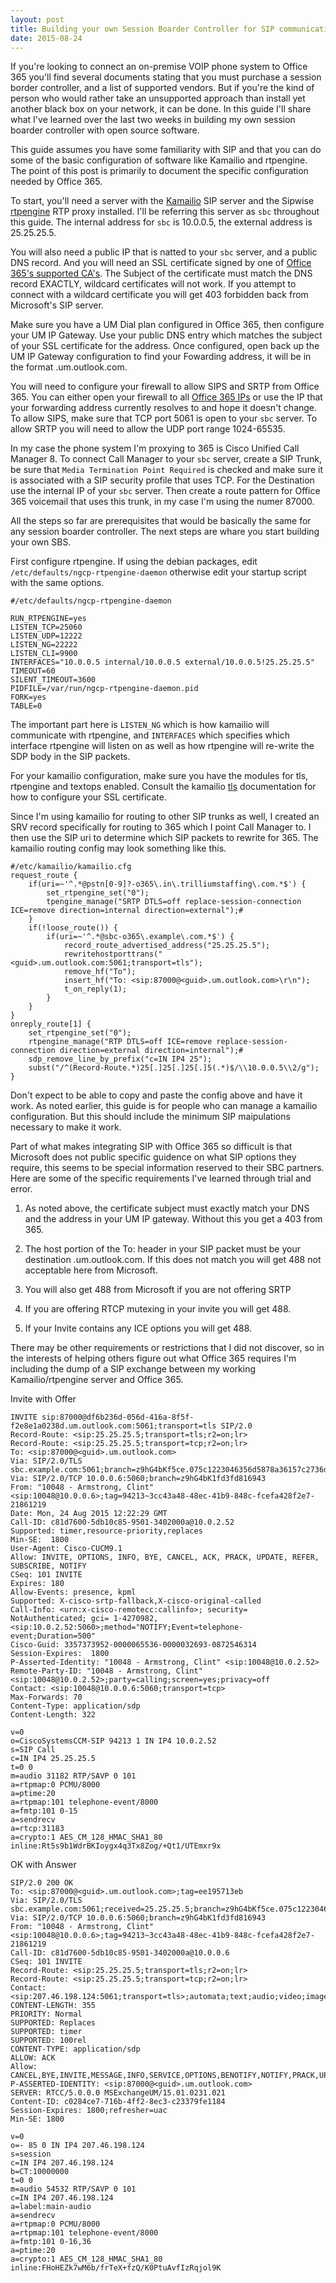 ```yaml
---
layout: post
title: Building your own Session Boarder Controller for SIP communication with Office 365.
date: 2015-08-24
---
```


If you're looking to connect an on-premise VOIP phone system to Office 365 you'll find several documents stating that you must purchase a session border controller, and a list of supported vendors. But if you're the kind of person who would rather take an unsupported approach than install yet another black box on your network, it can be done. In this guide I'll share what I've learned over the last two weeks in building my own session boarder controller with open source software.

This guide assumes you have some familiarity with SIP and that you can do some of the basic configuration of software like Kamailio and rtpengine. The point of this post is primarily to document the specific configuration needed by Office 365.

To start, you'll need a server with the [Kamailio](http://www.kamailio.org) SIP server and the Sipwise [rtpengine](https://github.com/sipwise/rtpengine) RTP proxy installed. I'll be referring this server as `sbc` throughout this guide. The internal address for `sbc` is 10.0.0.5, the external address is 25.25.25.5.

You will also need a public IP that is natted to your `sbc` server, and a public DNS record. And you will need an SSL certificate signed by one of [Office 365's supported CA's](https://support.microsoft.com/en-us/kb/929395). The Subject of the certificate must match the DNS record EXACTLY, wildcard certificates will not work. If you attempt to connect with a wildcard certificate you will get 403 forbidden back from Microsoft's SIP server.

Make sure you have a UM Dial plan configured in Office 365, then configure your UM IP Gateway. Use your public DNS entry which matches the subject of your SSL certificate for the address. Once configured, open back up the UM IP Gateway configuration to find your Fowarding address, it will be in the format <guid>.um.outlook.com.

You will need to configure your firewall to allow SIPS and SRTP from Office 365. You can either open your firewall to all [Office 365 IPs](https://support.office.com/en-us/article/Office-365-URLs-and-IP-address-ranges-8548a211-3fe7-47cb-abb1-355ea5aa88a2?ui=en-US&rs=en-US&ad=US) or use the IP that your forwarding address currently resolves to and hope it doesn't change. To allow SIPS, make sure that TCP port 5061 is open to your `sbc` server. To allow SRTP you will need to allow the UDP port range 1024-65535.

In my case the phone system I'm proxying to 365 is Cisco Unified Call Manager 8. To connect Call Manager to your `sbc` server, create a SIP Trunk, be sure that `Media Termination Point Required` is checked and make sure it is associated with a SIP security profile that uses TCP. For the Destination use the internal IP of your `sbc` server. Then create a route pattern for Office 365 voicemail that uses this trunk, in my case I'm using the numer 87000.

All the steps so far are prerequisites that would be basically the same for any session boarder controller. The next steps are whare you start building your own SBS.

First configure rtpengine. If using the debian packages, edit `/etc/defaults/ngcp-rtpengine-daemon` otherwise edit your startup script with the same options.

```
#/etc/defaults/ngcp-rtpengine-daemon

RUN_RTPENGINE=yes
LISTEN_TCP=25060
LISTEN_UDP=12222
LISTEN_NG=22222
LISTEN_CLI=9900
INTERFACES="10.0.0.5 internal/10.0.0.5 external/10.0.0.5!25.25.25.5"
TIMEOUT=60
SILENT_TIMEOUT=3600
PIDFILE=/var/run/ngcp-rtpengine-daemon.pid
FORK=yes
TABLE=0
```

The important part here is `LISTEN_NG` which is how kamailio will communicate with rtpengine, and `INTERFACES` which specifies which interface rtpengine will listen on as well as how rtpengine will re-write the SDP body in the SIP packets.

For your kamailio configuration, make sure you have the modules for tls, rtpengine and textops enabled. Consult the kamailio [tls](http://kamailio.org/docs/modules/3.4.x/modules/tls.html) documentation for how to configure your SSL certificate.

Since I'm using kamailio for routing to other SIP trunks as well, I created an SRV record specifically for routing to 365 which I point Call Manager to. I then use the SIP uri to determine which SIP packets to rewrite for 365. The kamailio routing config may look something like this.

```
#/etc/kamailio/kamailio.cfg
request_route {
    if(uri=~'^.*@pstn[0-9]?-o365\.in\.trilliumstaffing\.com.*$') {
        set_rtpengine_set("0");
        tpengine_manage("SRTP DTLS=off replace-session-connection ICE=remove direction=internal direction=external");#
    }
    if(!loose_route()) {
        if(uri=~'^.*@sbc-o365\.example\.com.*$') {
            record_route_advertised_address("25.25.25.5");
            rewritehostporttrans("<guid>.um.outlook.com:5061;transport=tls");
            remove_hf("To");
            insert_hf("To: <sip:87000@<guid>.um.outlook.com>\r\n");
            t_on_reply(1);
        }
    }
}
onreply_route[1] {
    set_rtpengine_set("0");
    rtpengine_manage("RTP DTLS=off ICE=remove replace-session-connection direction=external direction=internal");#
    sdp_remove_line_by_prefix("c=IN IP4 25");
    subst("/^(Record-Route.*)25[.]25[.]25[.]5(.*)$/\\10.0.0.5\\2/g");
}
```

Don't expect to be able to copy and paste the config above and have it work. As noted earlier, this guide is for people who can manage a kamailio configuration. But this should include the minimum SIP maipulations necessary to make it work.

Part of what makes integrating SIP with Office 365 so difficult is that Microsoft does not public specific guidence on what SIP options they require, this seems to be special information reserved to their SBC partners. Here are some of the specific requirements I've learned through trial and error.

1. As noted above, the certificate subject must exactly match your DNS and the address in your UM IP gateway. Without this you get a 403 from 365.

2. The host portion of the To: header in your SIP packet must be your destination <guid>.um.outlook.com. If this does not match you will get 488 not acceptable here from Microsoft.

3. You will also get 488 from Microsoft if you are not offering SRTP

4. If you are offering RTCP mutexing in your invite you will get 488.

5. If your Invite contains any ICE options you will get 488.

There may be other requirements or restrictions that I did not discover, so in the interests of helping others figure out what Office 365 requires I'm including the dump of a SIP exchange between my working Kamailio/rtpengine server and Office 365.


Invite with Offer

```
INVITE sip:87000@df6b236d-056d-416a-8f5f-f2e8e1a0238d.um.outlook.com:5061;transport=tls SIP/2.0
Record-Route: <sip:25.25.25.5;transport=tls;r2=on;lr>
Record-Route: <sip:25.25.25.5;transport=tcp;r2=on;lr>
To: <sip:87000@<guid>.um.outlook.com>
Via: SIP/2.0/TLS sbc.example.com:5061;branch=z9hG4bKf5ce.075c1223046356d5878a36157c2736d5.0;i=c
Via: SIP/2.0/TCP 10.0.0.6:5060;branch=z9hG4bK1fd3fd816943
From: "10048 - Armstrong, Clint" <sip:10048@10.0.0.6>;tag=94213~3cc43a48-48ec-41b9-848c-fcefa428f2e7-21861219
Date: Mon, 24 Aug 2015 12:22:29 GMT
Call-ID: c81d7600-5db10c85-9501-3402000a@10.0.2.52
Supported: timer,resource-priority,replaces
Min-SE:  1800
User-Agent: Cisco-CUCM9.1
Allow: INVITE, OPTIONS, INFO, BYE, CANCEL, ACK, PRACK, UPDATE, REFER, SUBSCRIBE, NOTIFY
CSeq: 101 INVITE
Expires: 180
Allow-Events: presence, kpml
Supported: X-cisco-srtp-fallback,X-cisco-original-called
Call-Info: <urn:x-cisco-remotecc:callinfo>; security= NotAuthenticated; gci= 1-4270982, <sip:10.0.2.52:5060>;method="NOTIFY;Event=telephone-event;Duration=500"
Cisco-Guid: 3357373952-0000065536-0000032693-0872546314
Session-Expires:  1800
P-Asserted-Identity: "10048 - Armstrong, Clint" <sip:10048@10.0.2.52>
Remote-Party-ID: "10048 - Armstrong, Clint" <sip:10048@10.0.2.52>;party=calling;screen=yes;privacy=off
Contact: <sip:10048@10.0.0.6:5060;transport=tcp>
Max-Forwards: 70
Content-Type: application/sdp
Content-Length: 322

v=0
o=CiscoSystemsCCM-SIP 94213 1 IN IP4 10.0.2.52
s=SIP Call
c=IN IP4 25.25.25.5
t=0 0
m=audio 31182 RTP/SAVP 0 101
a=rtpmap:0 PCMU/8000
a=ptime:20
a=rtpmap:101 telephone-event/8000
a=fmtp:101 0-15
a=sendrecv
a=rtcp:31183
a=crypto:1 AES_CM_128_HMAC_SHA1_80 inline:Rt5s9b1WdrBKIoygx4q3Tx8Zog/+Qt1/UTEmxr9x
```

OK with Answer

```
SIP/2.0 200 OK
To: <sip:87000@<guid>.um.outlook.com>;tag=ee195713eb
Via: SIP/2.0/TLS sbc.example.com:5061;received=25.25.25.5;branch=z9hG4bKf5ce.075c1223046356d5878a36157c2736d5.0;i=c
Via: SIP/2.0/TCP 10.0.0.6:5060;branch=z9hG4bK1fd3fd816943
From: "10048 - Armstrong, Clint" <sip:10048@10.0.0.6>;tag=94213~3cc43a48-48ec-41b9-848c-fcefa428f2e7-21861219
Call-ID: c81d7600-5db10c85-9501-3402000a@10.0.0.6
CSeq: 101 INVITE
Record-Route: <sip:25.25.25.5;transport=tls;r2=on;lr>
Record-Route: <sip:25.25.25.5;transport=tcp;r2=on;lr>
Contact: <sip:207.46.198.124:5061;transport=tls>;automata;text;audio;video;image
CONTENT-LENGTH: 355
PRIORITY: Normal
SUPPORTED: Replaces
SUPPORTED: timer
SUPPORTED: 100rel
CONTENT-TYPE: application/sdp
ALLOW: ACK
Allow: CANCEL,BYE,INVITE,MESSAGE,INFO,SERVICE,OPTIONS,BENOTIFY,NOTIFY,PRACK,UPDATE
P-ASSERTED-IDENTITY: <sip:87000@<guid>.um.outlook.com>
SERVER: RTCC/5.0.0.0 MSExchangeUM/15.01.0231.021
Content-ID: c0284ce7-716b-4ff2-8ec3-c23379fe1184
Session-Expires: 1800;refresher=uac
Min-SE: 1800

v=0
o=- 85 0 IN IP4 207.46.198.124
s=session
c=IN IP4 207.46.198.124
b=CT:10000000
t=0 0
m=audio 54532 RTP/SAVP 0 101
c=IN IP4 207.46.198.124
a=label:main-audio
a=sendrecv
a=rtpmap:0 PCMU/8000
a=rtpmap:101 telephone-event/8000
a=fmtp:101 0-16,36
a=ptime:20
a=crypto:1 AES_CM_128_HMAC_SHA1_80 inline:FHoHEZk7wM6b/frTeX+fzQ/K0PtuAvfIzRqjol9K
```
